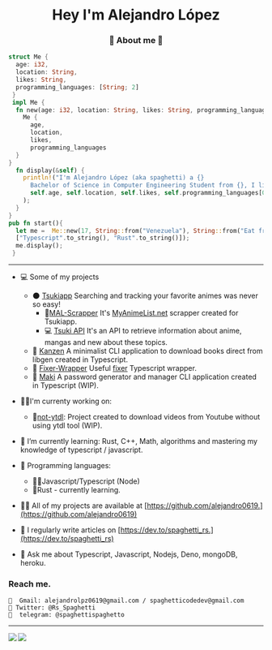 <h1 align="center">Hey I'm Alejandro López </h1>
<h3 align="center"> 💫 About me 💫 </h3>

```Rust
struct Me {
  age: i32,
  location: String,
  likes: String,
  programming_languages: [String; 2]
 }
 impl Me {
  fn new(age: i32, location: String, likes: String, programming_languages: [String; 2]) -> Me {
    Me {
      age,
      location,
      likes,
      programming_languages
  }
}
  fn display(&self) {
    println!("I'm Alejandro López (aka spaghetti) a {}
      Bachelor of Science in Computer Engineering Student from {}, I like to {} in {}, {}", 
      self.age, self.location, self.likes, self.programming_languages[0], self.programming_languages[1]
    );
  }
}
pub fn start(){
  let me =  Me::new(17, String::from("Venezuela"), String::from("Eat french fries and code"),
  ["Typescript".to_string(), "Rust".to_string()]); 
  me.display();
 }
```

----
- 💻 Some of my projects
  -  🌑 [Tsukiapp](https://github.com/orgs/Tsukiapp/) Searching and tracking your favorite animes was never so easy!
       - 🎇[MAL-Scrapper](https://github.com/orgs/Tsukiapp/MAL-Scrapper) It's [MyAnimeList.net](https://myanimelist.net/) scrapper created for Tsukiapp.
       - 💻 [Tsuki API](https://github.com/Tsukiapp/Tsuki-API) It's an API to retrieve information about anime, mangas and new about these topics.
  -  🧨 [Kanzen](https://github.com/alejandro0619/Kanzen-CLI) A minimalist CLI application to download books direct from libgen created in Typescript.
  -  💸 [Fixer-Wrapper](https://github.com/alejandro0619/Fixer-wrapper) Useful [fixer](https://fixer.io) Typescript wrapper.
  -  🍣 [Maki](https://github.com/alejandro0619/Maki) A password generator and manager CLI application created in Typescript (WIP).
  
- 🐱‍💻I'm currenty working on:
  - 🌟[not-ytdl](https://github.com/not-ytdl): Project created to download videos from Youtube without using ytdl tool (WIP).


- 🌱 I’m currently learning: Rust, C++,  Math, algorithms and mastering my knowledge of typescript / javascript.
- 🌌 Programming languages:
   - 🐱‍👤Javascript/Typescript (Node)
   - 🦀Rust - currently learning. 
- 👨‍💻 All of my projects are available at [https://github.com/alejandro0619.](https://github.com/alejandro0619)
- 📝 I regularly write articles on [https://dev.to/spaghetti_rs.](https://dev.to/spaghetti_rs)
- 💬 Ask me about Typescript, Javascript, Nodejs, Deno, mongoDB, heroku.
 
<h3 align="left"> Reach me. </h3>

    📧  Gmail: alejandrolpz0619@gmail.com / spaghetticodedev@gmail.com
    🐤 Twitter: @Rs_Spaghetti
    📱  telegram: @spaghettispaghetto
    
----

<a href="https://github.com/anuraghazra/github-readme-stats">
  <img align="left" src="https://github-readme-stats.vercel.app/api?username=alejandro0619&count_private=true&show_icons=true&include_all_commits=true&hide_border=true&hide_title=false" />
</a>
<a href="https://github.com/anuraghazra/github-readme-stats">
  <img align="left" src="https://github-readme-stats.vercel.app/api/top-langs/?username=alejandro0619&langs_count=4&hide_title=false&hide_border=true" />
</a>
